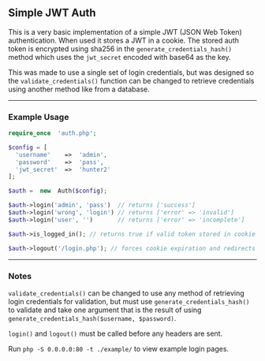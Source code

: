
## Simple JWT Auth
This is a very basic implementation of a simple JWT (JSON Web Token) authentication. When used it stores a JWT in a cookie. The stored auth token is encrypted using sha256 in the `generate_credentials_hash()` method which uses the `jwt_secret` encoded with base64 as the key.

This was made to use a single set of login credentials, but was designed so the `validate_credentials()` function can be changed to retrieve credentials using another method like from a database.

---

### Example Usage

```php
require_once  'auth.php';

$config = [
  'username'    =>  'admin',
  'password'    =>  'pass',
  'jwt_secret'  =>  'hunter2'
];

$auth =  new  Auth($config);

$auth->login('admin', 'pass')  // returns ['success']
$auth->login('wrong', 'login') // returns ['error' => 'invalid']
$auth->login('user', '')       // returns ['error' => 'incomplete']

$auth->is_logged_in(); // returns true if valid token stored in cookie

$auth->logout('/login.php'); // forces cookie expiration and redirects to argument or '/' if left empty

```

---
### Notes

`validate_credentials()` can be changed to use any method of retrieving login credentials for validation, but must use `generate_credentials_hash()` to validate and take one argument that is the result of using `generate_credentials_hash($username, $password)`.


`login()` and `logout()` must be called before any headers are sent.


Run `php -S 0.0.0.0:80 -t ./example/` to view example login pages.